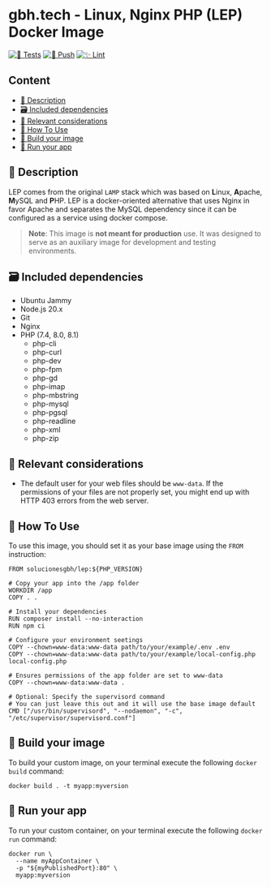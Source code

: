 <!-- omit in toc -->
# gbh.tech - Linux, Nginx PHP (LEP) Docker Image

[![🧪 Tests](https://github.com/gbh-tech/lep-docker/actions/workflows/test.yml/badge.svg)](https://github.com/gbh-tech/lep-docker/actions/workflows/test.yml)
[![🚀 Push](https://github.com/gbh-tech/lep-docker/actions/workflows/push.yml/badge.svg)](https://github.com/gbh-tech/lep-docker/actions/workflows/push.yml)
[![✨ Lint](https://github.com/gbh-tech/lep-docker/actions/workflows/lint.yml/badge.svg)](https://github.com/gbh-tech/lep-docker/actions/workflows/lint.yml)

<!-- omit in toc -->
## Content

- [📄 Description](#-description)
- [🗃️ Included dependencies](#️-included-dependencies)
- [🔖 Relevant considerations](#-relevant-considerations)
- [🎯 How To Use](#-how-to-use)
- [🐳 Build your image](#-build-your-image)
- [🚀 Run your app](#-run-your-app)

## 📄 Description

LEP comes from the original `LAMP` stack which was based on **L**inux,
**A**pache, **M**ySQL and **P**HP. LEP is a docker-oriented alternative
that uses Nginx in favor Apache and separates the MySQL dependency since it
can be configured as a service using docker compose.

> **Note**: This image is **not meant for production** use. It was designed
> to serve as an auxiliary image for development and testing environments.

## 🗃️ Included dependencies

- Ubuntu Jammy
- Node.js 20.x
- Git
- Nginx
- PHP (7.4, 8.0, 8.1)
  - php-cli
  - php-curl
  - php-dev
  - php-fpm
  - php-gd
  - php-imap
  - php-mbstring
  - php-mysql
  - php-pgsql
  - php-readline
  - php-xml
  - php-zip

## 🔖 Relevant considerations

- The default user for your web files should be `www-data`.
  If the permissions of your files are not properly set, you might end up
  with HTTP 403 errors from the web server.

## 🎯 How To Use

To use this image, you should set it as your base image using the
`FROM` instruction:

```docker
FROM solucionesgbh/lep:${PHP_VERSION}

# Copy your app into the /app folder
WORKDIR /app
COPY . .

# Install your dependencies
RUN composer install --no-interaction
RUN npm ci

# Configure your environment seetings
COPY --chown=www-data:www-data path/to/your/example/.env .env
COPY --chown=www-data:www-data path/to/your/example/local-config.php local-config.php

# Ensures permissions of the app folder are set to www-data
COPY --chown=www-data:www-data .

# Optional: Specify the supervisord command
# You can just leave this out and it will use the base image default
CMD ["/usr/bin/supervisord", "--nodaemon", "-c", "/etc/supervisor/supervisord.conf"]
```

## 🐳 Build your image

To build your custom image, on your terminal execute the following `docker build` command:

```shell
docker build . -t myapp:myversion
```

## 🚀 Run your app

To run your custom container, on your terminal execute the following `docker run` command:

```shell
docker run \
  --name myAppContainer \
  -p "${myPublishedPort}:80" \
  myapp:myversion
```
